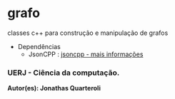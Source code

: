 # grafo
classes c++ para construção e manipulação de grafos
* Dependências 
  * JsonCPP : [jsoncpp  - mais informações](https://github.com/open-source-parsers/jsoncpp)

### UERJ - Ciência da computação.
**Autor(es): Jonathas Quarteroli**
